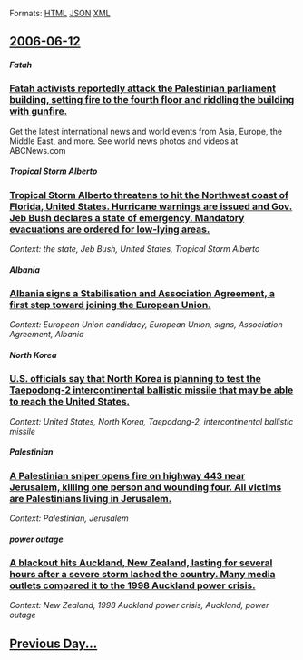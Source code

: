 
Formats: [HTML](2006/06/12/index.html)  [JSON](2006/06/12/index.json)  [XML](2006/06/12/index.xml)  

## [2006-06-12](/news/2006/06/12/index.md)

##### Fatah
### [ Fatah activists reportedly attack the Palestinian parliament building, setting fire to the fourth floor and riddling the building with gunfire. ](/news/2006/06/12/fatah-activists-reportedly-attack-the-palestinian-parliament-building-setting-fire-to-the-fourth-floor-and-riddling-the-building-with-gunf.md)
Get the latest international news and world events from Asia, Europe, the Middle East, and more. See world news photos and videos at ABCNews.com

##### Tropical Storm Alberto
### [ Tropical Storm Alberto threatens to hit the Northwest coast of Florida, United States. Hurricane warnings are issued and Gov. Jeb Bush declares a state of emergency. Mandatory evacuations are ordered for low-lying areas. ](/news/2006/06/12/tropical-storm-alberto-threatens-to-hit-the-northwest-coast-of-florida-united-states-hurricane-warnings-are-issued-and-gov-jeb-bush-decl.md)
_Context: the state, Jeb Bush, United States, Tropical Storm Alberto_

##### Albania
### [ Albania signs a Stabilisation and Association Agreement, a first step toward joining the European Union. ](/news/2006/06/12/albania-signs-a-stabilisation-and-association-agreement-a-first-step-toward-joining-the-european-union.md)
_Context: European Union candidacy, European Union, signs, Association Agreement, Albania_

##### North Korea
### [ U.S. officials say that North Korea is planning to test the Taepodong-2 intercontinental ballistic missile that may be able to reach the United States. ](/news/2006/06/12/u-s-officials-say-that-north-korea-is-planning-to-test-the-taepodong-2-intercontinental-ballistic-missile-that-may-be-able-to-reach-the-un.md)
_Context: United States, North Korea, Taepodong-2, intercontinental ballistic missile_

##### Palestinian
### [ A Palestinian sniper opens fire on highway 443 near Jerusalem, killing one person and wounding four. All victims are Palestinians living in Jerusalem. ](/news/2006/06/12/a-palestinian-sniper-opens-fire-on-highway-443-near-jerusalem-killing-one-person-and-wounding-four-all-victims-are-palestinians-living-in.md)
_Context: Palestinian, Jerusalem_

##### power outage
### [ A blackout hits Auckland, New Zealand, lasting for several hours after a severe storm lashed the country. Many media outlets compared it to the 1998 Auckland power crisis. ](/news/2006/06/12/a-blackout-hits-auckland-new-zealand-lasting-for-several-hours-after-a-severe-storm-lashed-the-country-many-media-outlets-compared-it-to.md)
_Context: New Zealand, 1998 Auckland power crisis, Auckland, power outage_

## [Previous Day...](/news/2006/06/11/index.md)

